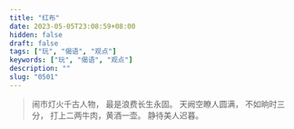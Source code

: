 ```yaml
---
title: "红布"
date: 2023-05-05T23:08:59+08:00
hidden: false
draft: false
tags: ["玩", "偈语", "观点"]
keywords: ["玩", "偈语", "观点"]
description: ""
slug: "0501"
---
```


> 闹市灯火千古人物，
> 最是浪费长生永固。
> 天阙空瞭人圆满，
> 不如晌时三分，
> 打上二两牛肉，黄酒一壶。
> 静待美人迟暮。
<!--more-->